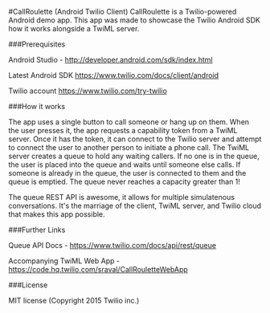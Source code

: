 #CallRoulette (Android Twilio Client)
CallRoulette is a Twilio-powered Android demo app. This app was made to showcase the Twilio Android SDK how it works alongside a TwiML server. 

###Prerequisites

Android Studio - http://developer.android.com/sdk/index.html 

Latest Android SDK https://www.twilio.com/docs/client/android

Twilio account https://www.twilio.com/try-twilio

###How it works

The app uses a single button to call someone or hang up on them. When the user presses it, the app requests a capability token from a TwiML server. Once it has the token, it can connect to the Twilio server and attempt to connect the user to another person to initiate a phone call. The TwiML server creates a queue to hold any waiting callers. If no one is in the queue, the user is placed into the queue and waits until someone else calls. If someone is already in the queue, the user is connected to them and the queue is emptied. The queue never reaches a capacity greater than 1! 

The queue REST API is awesome, it allows for multiple simulatenous conversations. It's the marriage of the client, TwiML server, and Twilio cloud that makes this app possible.

###Further Links

Queue API Docs - https://www.twilio.com/docs/api/rest/queue

Accompanying TwiML Web App - https://code.hq.twilio.com/sraval/CallRouletteWebApp

###License

MIT license (Copyright 2015 Twilio inc.)
